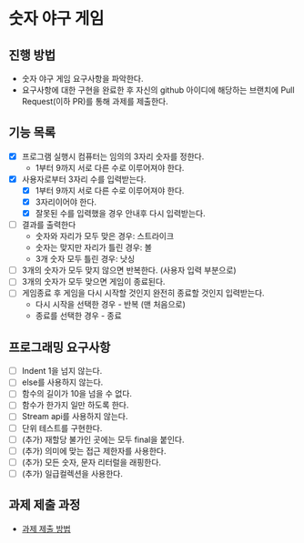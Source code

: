 # 숫자 야구 게임

## 진행 방법
* 숫자 야구 게임 요구사항을 파악한다.
* 요구사항에 대한 구현을 완료한 후 자신의 github 아이디에 해당하는 브랜치에 Pull Request(이하 PR)를 통해 과제를 제출한다.

## 기능 목록
- [x] 프로그램 실행시 컴퓨터는 임의의 3자리 숫자를 정한다.
    - 1부터 9까지 서로 다른 수로 이루어져야 한다.
- [x] 사용자로부터 3자리 수를 입력받는다.
    - [x] 1부터 9까지 서로 다른 수로 이루어져야 한다.
    - [x] 3자리이어야 한다.
    - [x] 잘못된 수를 입력했을 경우 안내후 다시 입력받는다.
- [ ] 결과를 출력한다
    - 숫자와 자리가 모두 맞은 경우: 스트라이크
    - 숫자는 맞지만 자리가 틀린 경우: 볼
    - 3개 숫자 모두 틀린 경우: 낫싱
- [ ] 3개의 숫자가 모두 맞지 않으면 반복한다. (사용자 입력 부분으로)
- [ ] 3개의 숫자가 모두 맞으면 게임이 종료된다.
- [ ] 게임종료 후 게임을 다시 시작할 것인지 완전히 종료할 것인지 입력받는다.
    - 다시 시작을 선택한 경우 - 반복 (맨 처음으로)
    - 종료를 선택한 경우 - 종료

## 프로그래밍 요구사항
- [ ] Indent 1을 넘지 않는다.
- [ ] else를 사용하지 않는다.
- [ ] 함수의 길이가 10을 넘을 수 없다.
- [ ] 함수가 한가지 일만 하도록 한다.
- [ ] Stream api를 사용하지 않는다.
- [ ] 단위 테스트를 구현한다.
- [ ] (추가) 재할당 불가인 곳에는 모두 final을 붙인다.
- [ ] (추가) 의미에 맞는 접근 제한자를 사용한다.
- [ ] (추가) 모든 숫자, 문자 리터럴을 래핑한다.
- [ ] (추가) 일급컬렉션을 사용한다.

## 과제 제출 과정
* [과제 제출 방법](https://github.com/next-step/nextstep-docs/tree/master/precourse)
